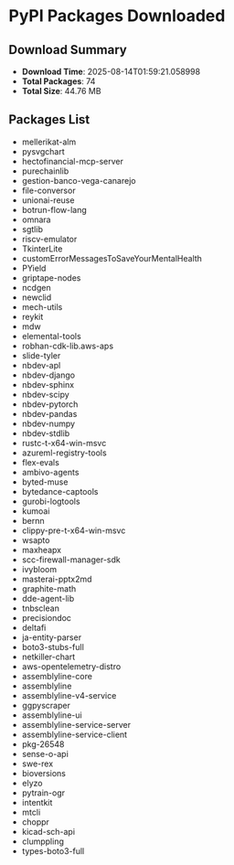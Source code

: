 # PyPI Packages Downloaded

## Download Summary
- **Download Time**: 2025-08-14T01:59:21.058998
- **Total Packages**: 74
- **Total Size**: 44.76 MB

## Packages List
- mellerikat-alm
- pysvgchart
- hectofinancial-mcp-server
- purechainlib
- gestion-banco-vega-canarejo
- file-conversor
- unionai-reuse
- botrun-flow-lang
- omnara
- sgtlib
- riscv-emulator
- TkinterLite
- customErrorMessagesToSaveYourMentalHealth
- PYield
- griptape-nodes
- ncdgen
- newclid
- mech-utils
- reykit
- mdw
- elemental-tools
- robhan-cdk-lib.aws-aps
- slide-tyler
- nbdev-apl
- nbdev-django
- nbdev-sphinx
- nbdev-scipy
- nbdev-pytorch
- nbdev-pandas
- nbdev-numpy
- nbdev-stdlib
- rustc-t-x64-win-msvc
- azureml-registry-tools
- flex-evals
- ambivo-agents
- byted-muse
- bytedance-captools
- gurobi-logtools
- kumoai
- bernn
- clippy-pre-t-x64-win-msvc
- wsapto
- maxheapx
- scc-firewall-manager-sdk
- ivybloom
- masterai-pptx2md
- graphite-math
- dde-agent-lib
- tnbsclean
- precisiondoc
- deltafi
- ja-entity-parser
- boto3-stubs-full
- netkiller-chart
- aws-opentelemetry-distro
- assemblyline-core
- assemblyline
- assemblyline-v4-service
- ggpyscraper
- assemblyline-ui
- assemblyline-service-server
- assemblyline-service-client
- pkg-26548
- sense-o-api
- swe-rex
- bioversions
- elyzo
- pytrain-ogr
- intentkit
- mtcli
- choppr
- kicad-sch-api
- clumppling
- types-boto3-full

